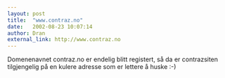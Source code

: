 ```yaml
---
layout: post
title:  "www.contraz.no"
date:   2002-08-23 10:07:14
author: Dran
external_link: http://www.contraz.no
---
```

Domenenavnet contraz.no er endelig blitt registert, så da er
contrazsiten tilgjengelig på en kulere adresse som er lettere å huske
:-)

